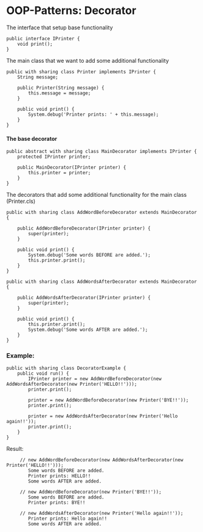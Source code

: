 # OOP-Patterns: Decorator

The interface that setup base functionality

```apex
public interface IPrinter {
    void print();
}
```

The main class that we want to add some additional functionality

```apex
public with sharing class Printer implements IPrinter {
    String message;

    public Printer(String message) {
        this.message = message;
    }

    public void print() {
        System.debug('Printer prints: ' + this.message);
    }
}
```

#### The base decorator

```apex
public abstract with sharing class MainDecorator implements IPrinter {
    protected IPrinter printer;

    public MainDecorator(IPrinter printer) {
        this.printer = printer;
    }
}
```

The decorators that add some additional functionality for the main class (Printer.cls)

```apex
public with sharing class AddWordBeforeDecorator extends MainDecorator {

    public AddWordBeforeDecorator(IPrinter printer) {
        super(printer);
    }

    public void print() {
        System.debug('Some words BEFORE are added.');
        this.printer.print();
    }
}
```

```apex
public with sharing class AddWordsAfterDecorator extends MainDecorator {

    public AddWordsAfterDecorator(IPrinter printer) {
        super(printer);
    }

    public void print() {
        this.printer.print();
        System.debug('Some words AFTER are added.');
    }
}
```

### Example:

```apex
public with sharing class DecoratorExample {
    public void run() {
        IPrinter printer = new AddWordBeforeDecorator(new AddWordsAfterDecorator(new Printer('HELLO!!')));
        printer.print();

        printer = new AddWordBeforeDecorator(new Printer('BYE!!'));
        printer.print();

        printer = new AddWordsAfterDecorator(new Printer('Hello again!!'));
        printer.print();
    }
}
```

Result:
```text
     // new AddWordBeforeDecorator(new AddWordsAfterDecorator(new Printer('HELLO!!')));
        Some words BEFORE are added.
        Printer prints: HELLO!!
        Some words AFTER are added.

     // new AddWordBeforeDecorator(new Printer('BYE!!'));
        Some words BEFORE are added.
        Printer prints: BYE!!

     // new AddWordsAfterDecorator(new Printer('Hello again!!'));
        Printer prints: Hello again!!
        Some words AFTER are added.
```
